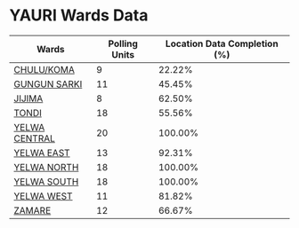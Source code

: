 
# YAURI Wards Data

| Wards | Polling Units | Location Data Completion (%) |
| ---- | ----- | ------- |
| [CHULU/KOMA](./wards/5395-chulu/koma) | 9 | 22.22% |
| [GUNGUN SARKI](./wards/5396-gungun-sarki) | 11 | 45.45% |
| [JIJIMA](./wards/5397-jijima) | 8 | 62.50% |
| [TONDI](./wards/5398-tondi) | 18 | 55.56% |
| [YELWA CENTRAL](./wards/5399-yelwa-central) | 20 | 100.00% |
| [YELWA EAST](./wards/5400-yelwa-east) | 13 | 92.31% |
| [YELWA NORTH](./wards/5401-yelwa-north) | 18 | 100.00% |
| [YELWA SOUTH](./wards/5402-yelwa-south) | 18 | 100.00% |
| [YELWA WEST](./wards/5403-yelwa-west) | 11 | 81.82% |
| [ZAMARE](./wards/5404-zamare) | 12 | 66.67% |




